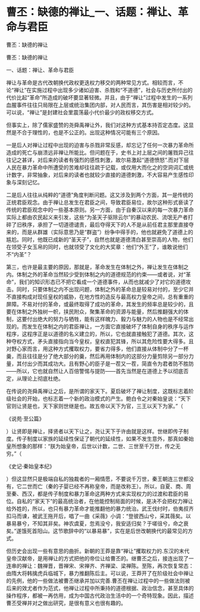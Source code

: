 # 曹丕：缺德的禅让_一、话题：禅让、革命与君臣

曹丕：缺德的禅让

曹丕：缺德的禅让

一、话题：禅让、革命与君臣

禅让与革命是古代改朝换代政权更迭权力移交的两种常见方式。相较而言，不论“禅让”在实施过程中出现多少诸如迫害、杀戮和“不道德”，社会与历史所付出的代价比起“革命”所造成的破坏要显著轻微。并且，由于“禅让”过程中发生的一系列血腥事件往往只局限在上层或统治集团内部，对人民而言，其伤害是相对较少的。可以说，“禅让”是封建社会里震荡最小代价最少的政权移交方式。

但事实上，除了儒家盛赞的尧舜禹禅让外，我们对这种方式基本持否定态度。这显然是不合于理性的，也是不公正的。出现这种情况可能有三个原因。

一是后人对禅让过程中出现的迫害与杀戮非常反感，却忘记了任何一次暴力革命所造成的死亡与崩溃远非禅让所能比。但问题在于，史书上对上层之间的屠戮异己往往记之甚详，对后来的读者有强烈的感性刺激，故尔易激起“道德愤怒”.而对下层人民在暴力革命中所遭受的苦难却往往疏于记载，或仅用大而化之的空洞词汇或统计数字，非常抽象，对后来的读者也就较少直接的道德刺激，不大容易产生感性印象与深刻记忆。

二是后人往往从纯粹的“道德”角度判断问题。这又涉及到两个方面，其一是传统的正统君臣观念。由于禅让总发生在君臣之间，导致君臣易位，故尔这种形式亵读了传统的君臣观念中的一些基本原则。另一方面，由于自秦汉以来的每一次暴力革命实际上都由农民起义来引发，这些“为圣天子驱除云尔”的暴动农民、流氓无产者打碎了旧秩序，承担了一切道德谴责，最后夺得天下的人不是从前任君主那里直接夺来的，而是从群雄（实际意思乃是“群盗”）纷争中得手的，他也就避免了道德上的尴尬。同时，他既已成新的“圣天子”，自然也就是道德清白甚至崇高的人物，他们在领受子女玉帛的同时，也就领受了文化的大奖章：他们“外王”了，谁敢说他们不“内圣”？

第三，也许是最主要的原因，那就是，革命发生在体制之外，禅让发生在体制之内。体制之外的革命当然较少受到体制之内的道德规范的约束——或者说，对“革命”，我们的知识形态已不把它看成一个道德事件，从而也就减少了对它的道德攻击。同时，只要体制之内不出现问题，体制之外的革命总是较易对付的，至少它并不直接构成对现任皇权的威胁，在地方性的造反与最高权力皇帝之间，总有重重的屏障。不易对付的革命，或最终取得了成功的革命，其发生的频率总是较少的，且要在体制之外独树一帜，挟民附众，聚集革命的资源与能量，然后推翻强大的体制，这要付出绝大的努力与牺牲，能有这样魄力、毅力与魅力的人物也是不经常出现的。而发生在体制之内的君臣禅让，一方面它直接破坏了体制自身的秩序与运作程序，这程序正是以道德的名义建立的，所以，它也就直接触犯了道德。其次，这种夺权方式，矛头直接指向当今皇权，皇权直犯其锋，所以其危险性要大得多。且对野心家而言，用这种方式攫取权力，要省力得多，他们直接从体制中分了一杯羹，而且往往是分了绝大部分的羹，然后再用体制内的这部分力量剪除另一部分力量，其付出少而其成功大。且有野心的臣子是一茬又一茬，简直令为君者防不胜防——所以，它也就自然让人百倍警惕与提防——首先当然是在道德上予以彻底否定，从理论上彻底杜绝。

在传说的尧舜禹禅让之后，是所谓的家天下。夏启破坏了禅让制度，这既标志着阶级社会的开始，也标志着一个新的政治模式的产生。鲍白令之对秦始皇说：“天下官则让贤是也，天下家则世继是也。故五帝以天下为官，三王以天下为家。”（

《说苑·至公篇》

）让贤即是禅让，择贤者以天下让之，尧让天下于许由就是这样。世继即传子制度。传子制度以家族的延续性保证了朝代的延续性，如果不发生意外，那真如秦始皇所想象的那样：“朕为始皇帝，后世以计数，二世、三世至千万世，传之无穷。”（

《史记·秦始皇本纪》

）但这显然只是极端自私的独裁者的一厢情愿，不要说千万世，秦王朝连三世都没有，它二世而亡（秦的子婴已经不再称皇帝，而是改称王）。所以，自夏、商、周至秦、西汉，都是传子制度和暴力革命这两种方式来实现权力的过渡和君臣的易位。自私的“家天下”的最高统治者，在他能控制局面的时候，是决不会把权力禅让给外姓的，所以，也只有暴力革命才能推翻他的暴力统治。武王伐纣时，伯夷叔齐扣马而谏，被武王拖开后，唱了一曲《采薇》小调：“登彼西山兮，采其薇矣。以暴易暴兮，不知其非矣。神农虞夏，忽焉没兮，我安适归矣？于嗟徂兮，命之衰矣。”遂饿死首阳山。这节歌辞中的“以暴易暴”，实在是后世改朝换代的最常见的方式。

但历史会出现一些有意思的曲折。新朝的王莽是靠“禅让”攫取权力的.东汉的末代皇帝汉献帝，是用禅让的方式把他的帝位让给曹丕的。继曹丕之后，接连出现了一连串的禅让：魏禅晋，晋禅宋、宋禅齐、齐禅梁、梁禅陈。至陈，再次恢复常态：由隋大将韩擒虎兵临城下，暴力推翻陈后主。可以说，王莽开了在阶级社会中禅让的先例，他的一些做法被曹丕继承并加以完善.曹丕在禅让过程中的一些做法则被后来的效尤者作为范式，他禅让过程中所秉持的道德根据、政治信念，甚至具体的操作程序，都被一再仿用，成为中国古代政治生活中的一个奇特现象。因此，描述曹丕受禅并对之做出研究，是很有意义也很有趣的。
